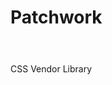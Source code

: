 # Patchwork

<svg width="24" height="24" viewBox="0 0 24 24" xmlns="http://www.w3.org/2000/svg">
  <!-- Your SVG code here -->
	<path fill="currentColor" d="M153.9 51.5c-34.6 0-65.87 4.45-87.79 11.3c-10.96 3.43-19.55 7.51-24.76 11.37c-5.22 3.85-6.41 6.7-6.41 8.33s1.19 4.48 6.41 8.33c5.21 3.86 13.8 7.94 24.76 11.37c21.92 6.8 53.19 11.3 87.79 11.3s65.9-4.5 87.8-11.3c11-3.43 19.6-7.51 24.8-11.37c5.2-3.85 6.4-6.7 6.4-8.33s-1.2-4.48-6.4-8.33c-5.2-3.86-13.8-7.94-24.8-11.37c-21.9-6.85-53.2-11.3-87.8-11.3M388 70.48c-2.5 0-5 0-7.5.16c-20.2 1.15-42.3 7.56-63.1 15.43c-12.5 4.72-24.5 9.98-35.3 15.03c-1.5 1.5-3.2 2.9-4.9 4.2q-7.65 5.55-18.3 9.9v17.9c13.5-7.4 38.1-20.1 64.8-30.2c19.9-7.5 40.8-13.32 57.8-14.29c17-.98 28.9 2.5 35.4 11.69c6 8.5 5 14.1-.7 23.4c-5.6 9.3-16.8 20.2-29.5 31.6c-12.6 11.3-26.5 23.2-37.4 36.4s-19.2 28.2-18.2 45.2c1.5 24.8 21.4 48.3 39.9 67.4c18.4 19 36.5 32.9 36.5 32.9l11-14.2s-17.2-13.3-34.6-31.2c-17.4-18-33.9-41.4-34.8-56v-.1c-.7-10.3 4.6-21.1 14.1-32.5c9.5-11.5 22.8-23 35.6-34.6c12.8-11.5 25.1-22.8 32.9-35.6c7.7-12.8 9.7-29.2-.2-43.11c-9.8-13.91-26.1-19.1-43.5-19.41M153.9 74.5a48 8 0 0 1 48 8a48 8 0 0 1-48 8a48 8 0 0 1-48-8a48 8 0 0 1 48-8m-87 46.7v10.6c58.3 14 116 13 174 6.9v-17.5c-23.6 6.5-53.9 10.3-87 10.3c-33.2 0-63.38-3.8-87-10.3m0 29.1v24.4c62.9 2.9 119.7-3.4 174-13.9v-4.1c-57.1 6-115 7-174-6.4m174 28.7c-54 10.3-111.1 16.5-174 13.8v18.7c64 1.5 123.2-2.5 174-15.9zm0 35.3c-52 12.9-111.1 16.6-174 15.2v3.2c61.5 8.4 120.8 13.8 174 10.8zm-174 36.5v8.9c53.3 17 112.9 17.8 174 16.9v-15.1c-54.1 2.9-113.2-2.3-174-10.7m0 27.7v31.8c52.7 3.4 102.8-3.5 152.2-15.5c-52 .4-103.9-1.7-152.2-16.3m174 29.4c-55.7 14.7-113.1 24.3-174 20.5v16c57.6.2 114.8-1 174-14.2zm221.7 19a20.5 40.99 51.48 0 0-32.8 14.1a20.5 40.99 51.48 0 0-.2.1l-.6.6a20.5 40.99 51.48 0 0-8.9 8.5L265.9 497.5l176.3-115.9a20.5 40.99 51.48 0 0 13.1-8.5a20.5 40.99 51.48 0 0 19.3-41.5a20.5 40.99 51.48 0 0-12-4.7M452.5 342a10.25 20.5 51.48 0 1 .1 0a10.25 20.5 51.48 0 1 6 2.3a10.25 20.5 51.48 0 1-9.7 20.8a10.25 20.5 51.48 0 1-22.4 4.8a10.25 20.5 51.48 0 1 9.6-20.8a10.25 20.5 51.48 0 1 16.4-7.1m-211.6 6.6c-59.9 12.8-117.3 14-173.99 13.8c0 0 .41.9 3.71 2.8c3.91 2.2 10.75 4.6 19.24 6.5c16.94 3.8 40.54 5.8 64.04 5.8s47.1-2 64-5.8c8.5-1.9 15.4-4.3 19.3-6.5c3.4-2 3.7-3 3.7-2.8zM49.17 365.5c-3.1 1.6-5.74 3.1-7.82 4.7c-5.22 3.8-6.41 6.7-6.41 8.3s1.19 4.5 6.41 8.3c5.21 3.9 13.8 8 24.76 11.4c21.92 6.8 53.19 11.3 87.79 11.3s65.9-4.5 87.8-11.3c11-3.4 19.6-7.5 24.8-11.4c5.2-3.8 6.4-6.7 6.4-8.3s-1.2-4.5-6.4-8.3c-2.1-1.6-4.7-3.2-7.9-4.7c-1.2 6.9-6.7 12-12.5 15.3c-6.6 3.8-14.7 6.4-24.3 8.5c-19 4.2-43.4 6.2-67.9 6.2s-48.9-2-67.95-6.2c-9.51-2.1-17.68-4.7-24.26-8.5c-5.79-3.2-11.27-8.4-12.52-15.3" />
</svg>

CSS Vendor Library

